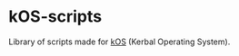 # kOS-scripts
Library of scripts made for [kOS](https://github.com/KSP-KOS/KOS) (Kerbal Operating System).
